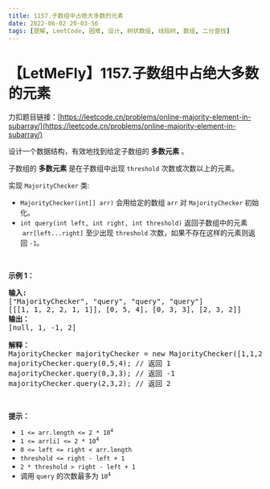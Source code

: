 ```yaml
---
title: 1157.子数组中占绝大多数的元素
date: 2022-06-02 20-03-56
tags: [题解, LeetCode, 困难, 设计, 树状数组, 线段树, 数组, 二分查找]
---
```


# 【LetMeFly】1157.子数组中占绝大多数的元素

力扣题目链接：[https://leetcode.cn/problems/online-majority-element-in-subarray/](https://leetcode.cn/problems/online-majority-element-in-subarray/)

<p>设计一个数据结构，有效地找到给定子数组的 <strong>多数元素</strong> 。</p>

<p>子数组的 <strong>多数元素</strong> 是在子数组中出现&nbsp;<code>threshold</code>&nbsp;次数或次数以上的元素。</p>

<p>实现 <code>MajorityChecker</code> 类:</p>

<ul>
	<li><code>MajorityChecker(int[] arr)</code>&nbsp;会用给定的数组 <code>arr</code>&nbsp;对&nbsp;<code>MajorityChecker</code> 初始化。</li>
	<li><code>int query(int left, int right, int threshold)</code>&nbsp;返回子数组中的元素 &nbsp;<code>arr[left...right]</code>&nbsp;至少出现&nbsp;<code>threshold</code>&nbsp;次数，如果不存在这样的元素则返回 <code>-1</code>。</li>
</ul>

<p>&nbsp;</p>

<p><strong>示例 1：</strong></p>

<pre>
<strong>输入:</strong>
["MajorityChecker", "query", "query", "query"]
[[[1, 1, 2, 2, 1, 1]], [0, 5, 4], [0, 3, 3], [2, 3, 2]]
<strong>输出：</strong>
[null, 1, -1, 2]

<b>解释：</b>
MajorityChecker majorityChecker = new MajorityChecker([1,1,2,2,1,1]);
majorityChecker.query(0,5,4); // 返回 1
majorityChecker.query(0,3,3); // 返回 -1
majorityChecker.query(2,3,2); // 返回 2
</pre>

<p>&nbsp;</p>

<p><strong>提示：</strong></p>

<ul>
	<li><code>1 &lt;= arr.length &lt;= 2 * 10<sup>4</sup></code></li>
	<li><code>1 &lt;= arr[i] &lt;= 2 * 10<sup>4</sup></code></li>
	<li><code>0 &lt;= left &lt;= right &lt; arr.length</code></li>
	<li><code>threshold &lt;= right - left + 1</code></li>
	<li><code>2 * threshold &gt; right - left + 1</code></li>
	<li>调用&nbsp;<code>query</code>&nbsp;的次数最多为&nbsp;<code>10<sup>4</sup></code>&nbsp;</li>
</ul>


    